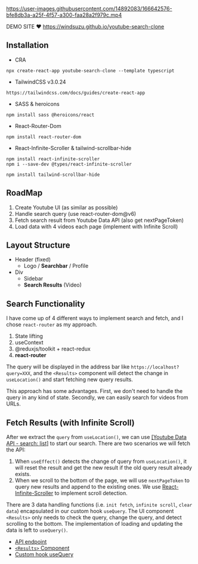 https://user-images.githubusercontent.com/14892083/166642576-bfe8db3a-a25f-4f57-a300-faa28a2f979c.mp4

DEMO SITE ❤️ https://windsuzu.github.io/youtube-search-clone

## Installation

- CRA

```
npx create-react-app youtube-search-clone --template typescript
```

- TailwindCSS v3.0.24

```
https://tailwindcss.com/docs/guides/create-react-app
```

- SASS & heroicons

```
npm install sass @heroicons/react
```

- React-Router-Dom

```
npm install react-router-dom
```

- React-Infinite-Scroller & tailwind-scrollbar-hide

```
npm install react-infinite-scroller
npm i --save-dev @types/react-infinite-scroller

npm install tailwind-scrollbar-hide
```

## RoadMap

1. Create Youtube UI (as similar as possible)
2. Handle search query (use react-router-dom@v6)
3. Fetch search result from Youtube Data API (also get nextPageToken)
4. Load data with 4 videos each page (implement with Infinite Scroll)

## Layout Structure

- Header (fixed)
  - Logo / **Searchbar** / Profile
- Div
  - Sidebar
  - **Search Results** (Video)

## Search Functionality

I have come up of 4 different ways to implement search and fetch, and I chose `react-router` as my approach. 

1. State lifting
2. useContext
3. @reduxjs/toolkit + react-redux
4. **react-router**

The query will be displayed in the address bar like `https://localhost?query=XXX`, and the `<Results>` component will detect the change in `useLocation()` and start fetching new query results.

This approach has some advantages. First, we don't need to handle the query in any kind of state. Secondly, we can easily search for videos from URLs.

## Fetch Results (with Infinite Scroll)

After we extract the `query` from `useLocation()`, we can use [[Youtube Data API - search: list]](https://developers.google.com/youtube/v3/docs/search/list) to start our search. There are two scenarios we will fetch the API:

1. When `useEffect()` detects the change of query from `useLocation()`, it will reset the result and get the new result if the old query result already exists.
2. When we scroll to the bottom of the page, we will use `nextPageToken` to query new results and append to the existing ones. We use [React-Infinite-Scroller](https://github.com/danbovey/react-infinite-scroller) to implement scroll detection.

There are 3 data handling functions (i.e. `init fetch`, `infinite scroll`, `clear data`) encapsulated in our custom hook `useQuery`. The UI component `<Results>` only needs to check the query, change the query, and detect scrolling to the bottom. The implementation of loading and updating the data is left to `useQuery()`.

- [API endpoint](src/lib/api.ts)
- [`<Results>` Component](src/components/results.tsx)
- [Custom hook useQuery](src/hooks/useQuery.ts)
